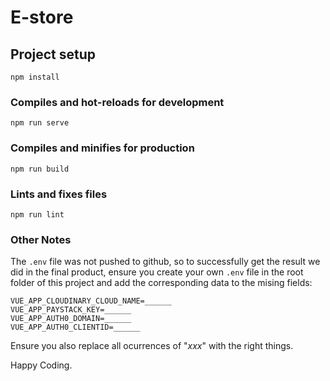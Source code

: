 # E-store

## Project setup
```
npm install
```

### Compiles and hot-reloads for development
```
npm run serve
```

### Compiles and minifies for production
```
npm run build
```

### Lints and fixes files
```
npm run lint
```

### Other Notes
The `.env` file was not pushed to github, so to successfully get the result we did in the final product, ensure you create your own `.env` file in the root folder of this project and add the corresponding data to the mising fields:
```
VUE_APP_CLOUDINARY_CLOUD_NAME=______
VUE_APP_PAYSTACK_KEY=______
VUE_APP_AUTH0_DOMAIN=______
VUE_APP_AUTH0_CLIENTID=______
```

Ensure you also replace all ocurrences of "_xxx_" with the right things.

Happy Coding.